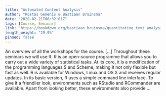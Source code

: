 ```yaml
---
title: "Automated Content Analysis"
author: "Kostas Gemenis & Bastiaan Bruinsma"
date: "2020-02-21T08:32:01Z"
tags: [Course, Seminar]
link: "https://bookdown.org/bastiaan_bruinsma/quantitative_text_analysis/"
length_weight: "29.9%"
pinned: false
---
```


An overview of all the workshops for the course. [...] Throughout these seminars we will use R. R is an open-source programme that allows you to carry out a wide variety of statistical tasks. At its core, it is a modification of the programming languages S and Scheme, making it not only flexible but fast as well. R is available for Windows, Linux and OS X and receives regular updates. In its basic version, R uses a simple command line interface. To give it a friendlier look, environments such as RStudio and RCommander are available. Apart from looking better, these environments also provide ...
